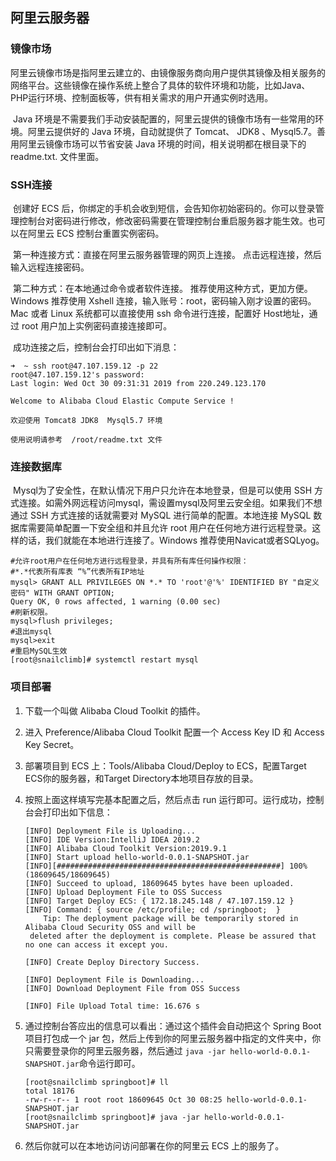 ## 阿里云服务器

### 镜像市场

​		阿里云镜像市场是指阿里云建立的、由镜像服务商向用户提供其镜像及相关服务的网络平台。这些镜像在操作系统上整合了具体的软件环境和功能，比如Java、PHP运行环境、控制面板等，供有相关需求的用户开通实例时选用。

​		Java 环境是不需要我们手动安装配置的，阿里云提供的镜像市场有一些常用的环境。阿里云提供好的 Java 环境，自动就提供了 Tomcat、 JDK8 、Mysql5.7。善用阿里云镜像市场可以节省安装 Java 环境的时间，相关说明都在根目录下的 readme.txt. 文件里面。

### SSH连接

​		创建好 ECS 后，你绑定的手机会收到短信，会告知你初始密码的。你可以登录管理控制台对密码进行修改，修改密码需要在管理控制台重启服务器才能生效。也可以在阿里云 ECS 控制台重置实例密码。

​		第一种连接方式：直接在阿里云服务器管理的网页上连接。 点击远程连接，然后输入远程连接密码。

​		第二种方式：在本地通过命令或者软件连接。 推荐使用这种方式，更加方便。Windows 推荐使用 Xshell 连接，输入账号：root，密码输入刚才设置的密码。Mac 或者 Linux 系统都可以直接使用 ssh 命令进行连接，配置好 Host地址，通过 root 用户加上实例密码直接连接即可。

​		成功连接之后，控制台会打印出如下消息：

```shell
➜  ~ ssh root@47.107.159.12 -p 22
root@47.107.159.12's password:
Last login: Wed Oct 30 09:31:31 2019 from 220.249.123.170

Welcome to Alibaba Cloud Elastic Compute Service !

欢迎使用 Tomcat8 JDK8  Mysql5.7 环境

使用说明请参考  /root/readme.txt 文件
```

### 连接数据库

​		Mysql为了安全性，在默认情况下用户只允许在本地登录，但是可以使用 SSH 方式连接。如需外网远程访问mysql，需设置mysql及阿里云安全组。如果我们不想通过 SSH 方式连接的话就需要对 MySQL 进行简单的配置。本地连接 MySQL 数据库需要简单配置一下安全组和并且允许 root 用户在任何地方进行远程登录。这样的话，我们就能在本地进行连接了。Windows 推荐使用Navicat或者SQLyog。

```shell
#允许root用户在任何地方进行远程登录，并具有所有库任何操作权限：
#*.*代表所有库表 “%”代表所有IP地址
mysql> GRANT ALL PRIVILEGES ON *.* TO 'root'@'%' IDENTIFIED BY "自定义密码" WITH GRANT OPTION;
Query OK, 0 rows affected, 1 warning (0.00 sec)
#刷新权限。 
mysql>flush privileges;
#退出mysql
mysql>exit
#重启MySQL生效
[root@snailclimb]# systemctl restart mysql
```

### 项目部署

1. 下载一个叫做 Alibaba Cloud Toolkit 的插件。

2. 进入 Preference/Alibaba Cloud Toolkit 配置一个 Access Key ID 和 Access Key Secret。

3. 部署项目到 ECS 上：Tools/Alibaba Cloud/Deploy to ECS，配置Target ECS你的服务器，和Target Directory本地项目存放的目录。

4. 按照上面这样填写完基本配置之后，然后点击 run 运行即可。运行成功，控制台会打印出如下信息：

    ```shell
    [INFO] Deployment File is Uploading...
    [INFO] IDE Version:IntelliJ IDEA 2019.2
    [INFO] Alibaba Cloud Toolkit Version:2019.9.1
    [INFO] Start upload hello-world-0.0.1-SNAPSHOT.jar
    [INFO][##################################################] 100% (18609645/18609645)
    [INFO] Succeed to upload, 18609645 bytes have been uploaded.
    [INFO] Upload Deployment File to OSS Success
    [INFO] Target Deploy ECS: { 172.18.245.148 / 47.107.159.12 }
    [INFO] Command: { source /etc/profile; cd /springboot;  }
        Tip: The deployment package will be temporarily stored in Alibaba Cloud Security OSS and will be 
     deleted after the deployment is complete. Please be assured that no one can access it except you.
    
    [INFO] Create Deploy Directory Success. 
    
    [INFO] Deployment File is Downloading...
    [INFO] Download Deployment File from OSS Success 
    
    [INFO] File Upload Total time: 16.676 s
    ```

5. 通过控制台答应出的信息可以看出：通过这个插件会自动把这个 Spring Boot 项目打包成一个 jar 包，然后上传到你的阿里云服务器中指定的文件夹中，你只需要登录你的阿里云服务器，然后通过 `java -jar hello-world-0.0.1-SNAPSHOT.jar`命令运行即可。

    ```shell
    [root@snailclimb springboot]# ll
    total 18176
    -rw-r--r-- 1 root root 18609645 Oct 30 08:25 hello-world-0.0.1-SNAPSHOT.jar
    [root@snailclimb springboot]# java -jar hello-world-0.0.1-SNAPSHOT.jar
    ```

6. 然后你就可以在本地访问访问部署在你的阿里云 ECS 上的服务了。